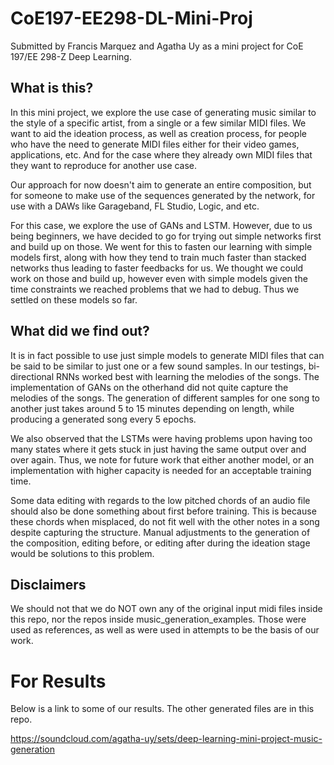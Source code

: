 # CoE197-EE298-DL-Mini-Proj
Submitted by Francis Marquez and Agatha Uy as a mini project for CoE 197/EE 298-Z Deep Learning.


## What is this?
In this mini project, we explore the use case of generating music similar to the style of a specific artist, from a single or a few similar MIDI files.  We want to aid the ideation process, as well as creation process, for people who have the need to generate MIDI files either for their video games, applications, etc. And for the case where they already own MIDI files that they want to reproduce for another use case. 

Our approach for now doesn't aim to generate an entire composition, but for someone to make use of the sequences generated by the network, for use with a DAWs like Garageband, FL Studio, Logic, and etc.

For this case, we explore the use of GANs and LSTM. However, due to us being beginners, we have decided to go for trying out simple networks first and build up on those. We went for this to fasten our learning with simple models first, along with how they tend to train much faster than stacked networks thus leading to faster feedbacks for us. We thought we could work on those and build up, however even with simple models given the time constraints we reached problems that we had to debug. Thus we settled on these models so far.

## What did we find out?
It is in fact possible to use just simple models to generate MIDI files that can be said to be similar to just one or a few sound samples. In our testings, bi-directional RNNs worked best with learning the melodies of the songs. The implementation of GANs on the otherhand did not quite capture the melodies of the songs. The generation of different samples for one song to another just takes around 5 to 15 minutes depending on length, while producing a generated song every 5 epochs.

We also observed that the LSTMs were having problems upon having too many states where it gets stuck in just having the same output over and over again. Thus, we note for future work that either another model, or an implementation with higher capacity is needed for an acceptable training time.

Some data editing with regards to the low pitched chords of an audio file should also be done something about first before training. This is because these chords when misplaced, do not fit well with the other notes in a song despite capturing the structure. Manual adjustments to the generation of the composition, editing before, or editing after during the ideation stage would be solutions to this problem.


## Disclaimers
We should not that we do NOT own any of the original input midi files inside this repo, nor the repos inside music_generation_examples. Those were used as references, as well as were used in attempts to be the basis of our work.



# For Results
Below is a link to some of our results. The other generated files are in this repo.

https://soundcloud.com/agatha-uy/sets/deep-learning-mini-project-music-generation

